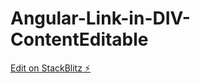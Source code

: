 # Angular-Link-in-DIV-ContentEditable

[Edit on StackBlitz ⚡️](https://stackblitz.com/edit/angular-qkgkdw)